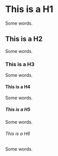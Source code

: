 This is a H1
============

Some words.

This is a H2
------------

Some words.

### This is a H3

Some words.

#### This is a H4

Some words.

##### This is a H5

Some words.

###### This is a H6

Some words.
